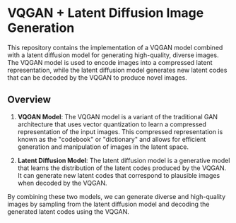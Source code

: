 # VQGAN + Latent Diffusion Image Generation

This repository contains the implementation of a VQGAN model combined with a latent diffusion model for generating high-quality, diverse images. The VQGAN model is used to encode images into a compressed latent representation, while the latent diffusion model generates new latent codes that can be decoded by the VQGAN to produce novel images.

## Overview

1. **VQGAN Model**: The VQGAN model is a variant of the traditional GAN architecture that uses vector quantization to learn a compressed representation of the input images. This compressed representation is known as the "codebook" or "dictionary" and allows for efficient generation and manipulation of images in the latent space.

2. **Latent Diffusion Model**: The latent diffusion model is a generative model that learns the distribution of the latent codes produced by the VQGAN. It can generate new latent codes that correspond to plausible images when decoded by the VQGAN.

By combining these two models, we can generate diverse and high-quality images by sampling from the latent diffusion model and decoding the generated latent codes using the VQGAN.
